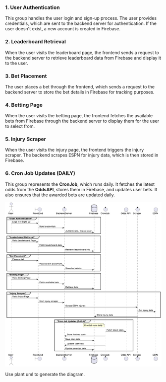 ### 1. **User Authentication**  
   This group handles the user login and sign-up process. The user provides credentials, which are sent to the backend server for authentication. If the user doesn't exist, a new account is created in Firebase.

### 2. **Leaderboard Retrieval**  
   When the user visits the leaderboard page, the frontend sends a request to the backend server to retrieve leaderboard data from Firebase and display it to the user.

### 3. **Bet Placement**  
   The user places a bet through the frontend, which sends a request to the backend server to store the bet details in Firebase for tracking purposes.

### 4. **Betting Page**  
   When the user visits the betting page, the frontend fetches the available bets from Firebase through the backend server to display them for the user to select from.

### 5. **Injury Scraper**  
   When the user visits the injury page, the frontend triggers the injury scraper. The backend scrapes ESPN for injury data, which is then stored in Firebase.

### 6. **Cron Job Updates (DAILY)**  
   This group represents the **CronJob**, which runs daily. It fetches the latest odds from the **OddsAPI**, stores them in Firebase, and updates user bets. It also ensures that the awarded bets are updated daily.


![alt text](image.png)


Use plant uml to generate the diagram.